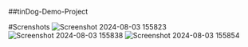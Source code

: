 ##tinDog-Demo-Project

#Screnshots
![Screenshot 2024-08-03 155823](https://github.com/user-attachments/assets/a899bad4-2a27-4f2f-92b7-713442d345e0)
![Screenshot 2024-08-03 155838](https://github.com/user-attachments/assets/d59ccccc-961b-4ebd-b9df-879065bc5d83)
![Screenshot 2024-08-03 155854](https://github.com/user-attachments/assets/93ba4ad7-94a0-46c7-b441-adfdba5c0bde)

